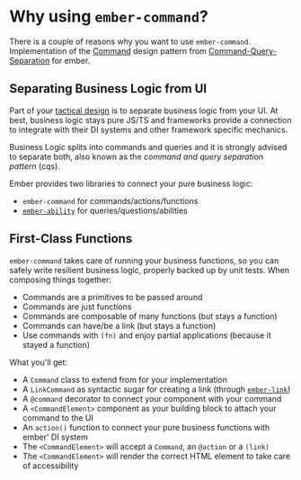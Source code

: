 # Why using `ember-command`?

There is a couple of reasons why you want to use `ember-command`. Implementation of the
[Command](https://refactoring.guru/design-patterns/command) design pattern from
[Command-Query-Separation](https://en.wikipedia.org/wiki/Command–query_separation) for ember.

## Separating Business Logic from UI

Part of your [tactical
design](https://thedomaindrivendesign.io/what-is-tactical-design/) is to
separate business logic from your UI. At best, business logic stays pure JS/TS
and frameworks provide a connection to integrate with their DI systems and other
framework specific mechanics.

Business Logic splits into commands and queries and it is strongly advised to
separate both, also known as the _command and query separation pattern_ (cqs).

Ember provides two libraries to connect your pure business logic:

- `ember-command` for commands/actions/functions
- [`ember-ability`](https://github.com/gossi/ember-ability) for queries/questions/abilities

## First-Class Functions

`ember-command` takes care of running your business functions, so you can safely
write resilient business logic, properly backed up by unit tests. When composing
things together:

- Commands are a primitives to be passed around
- Commands are just functions
- Commands are composable of many functions (but stays a function)
- Commands can have/be a link (but stays a function)
- Use commands with `(fn)` and enjoy partial applications (because it stayed a
  function)

What you'll get:

- A `Command` class to extend from for your implementation
- A `LinkCommand` as syntactic sugar for creating a link (through [`ember-link`](https://github.com/buschtoens/ember-link))
- A `@command` decorator to connect your component with your command
- A `<CommandElement>` component as your building block to attach your command
  to the UI
- An `action()` function to connect your pure business functions with ember' DI system
- The `<CommandElement>` will accept a `Command`, an `@action` or a `(link)`
- The `<CommandElement>` will render the correct HTML element to take care of
  accessibility
